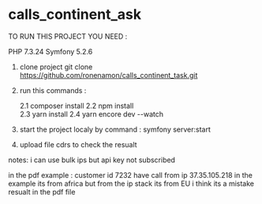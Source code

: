 # calls_continent_ask

TO RUN THIS PROJECT YOU NEED :

 PHP 7.3.24
 Symfony 5.2.6 


1. clone project git clone https://github.com/ronenamon/calls_continent_task.git
2. run this commands : 
   
   2.1 composer install 
   2.2 npm install  
   2.3 yarn install
   2.4 yarn encore dev --watch
   
3. start the project localy by command : symfony server:start 
4. upload file cdrs to check the resualt

notes:
i can use bulk ips but api key not subscribed

in the pdf example : 
customer id 7232 have call from ip 37.35.105.218 in the example its from africa 
but from the ip stack its from EU i think its a mistake resualt in the pdf file



